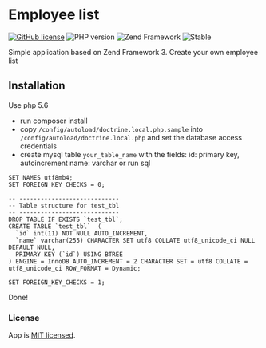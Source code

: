 # Employee list

[![GitHub license](https://img.shields.io/badge/license-MIT-blue.svg)](./LICENSE) ![PHP version](https://img.shields.io/badge/php-5.6-blue.svg) 
![Zend Framework](https://img.shields.io/badge/Zend%20Framework-3.0.1-blue.svg) ![Stable](https://img.shields.io/badge/status-stable-green.svg)

Simple application based on Zend Framework 3.
Create your own employee list

## Installation

Use php 5.6

- run composer install
- copy `/config/autoload/doctrine.local.php.sample` into `/config/autoload/doctrine.local.php` and set the database access credentials
- create mysql table `your_table_name` with the fields:
  id: primary key, autoincrement
  name: varchar
or run sql
```
SET NAMES utf8mb4;
SET FOREIGN_KEY_CHECKS = 0;

-- ----------------------------
-- Table structure for test_tbl
-- ----------------------------
DROP TABLE IF EXISTS `test_tbl`;
CREATE TABLE `test_tbl`  (
  `id` int(11) NOT NULL AUTO_INCREMENT,
  `name` varchar(255) CHARACTER SET utf8 COLLATE utf8_unicode_ci NULL DEFAULT NULL,
  PRIMARY KEY (`id`) USING BTREE
) ENGINE = InnoDB AUTO_INCREMENT = 2 CHARACTER SET = utf8 COLLATE = utf8_unicode_ci ROW_FORMAT = Dynamic;

SET FOREIGN_KEY_CHECKS = 1;
```
Done!

### License

App is [MIT licensed](./LICENSE).
